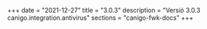 +++
date        = "2021-12-27"
title       = "3.0.3"
description = "Versió 3.0.3 canigo.integration.antivirus"
sections    = "canigo-fwk-docs"
+++